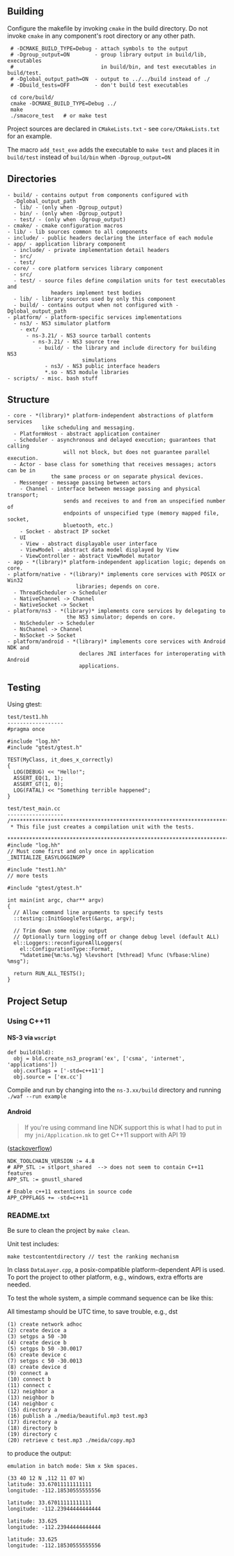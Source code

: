 ## Building

Configure the makefile by invoking `cmake` in the build directory.
Do not invoke `cmake` in any component's root directory or any other path.

     # -DCMAKE_BUILD_TYPE=Debug - attach symbols to the output
     # -Dgroup_output=ON        - group library output in build/lib, executables
     #                            in build/bin, and test executables in build/test.
     # -Dglobal_output_path=ON  - output to ../../build instead of ./
     # -Dbuild_tests=OFF        - don't build test executables

     cd core/build/
     cmake -DCMAKE_BUILD_TYPE=Debug ../
     make
     ./smacore_test   # or make test

Project sources are declared in `CMakeLists.txt` - see `core/CMakeLists.txt`
for an example. 

The macro `add_test_exe` adds the executable to `make test` and places it in
`build/test` instead of `build/bin` when `-Dgroup_output=ON`

## Directories
    - build/ - contains output from components configured with
      -Dglobal_output_path
      - lib/ - (only when -Dgroup_output) 
      - bin/ - (only when -Dgroup_output) 
      - test/ - (only when -Dgroup_output)
    - cmake/ - cmake configuration macros
    - lib/ - lib sources common to all components
    - include/ - public headers declaring the interface of each module
    - app/ - application library component
      - include/ - private implementation detail headers
      - src/
      - test/
    - core/ - core platform services library component
      - src/
      - test/ - source files define compilation units for test executables and 
                  headers implement test bodies
      - lib/ - library sources used by only this component
      - build/ - contains output when not configured with -Dglobal_output_path
    - platform/ - platform-specific services implementations
      - ns3/ - NS3 simulator platform 
        - ext/
          - ns-3.21/ - NS3 source tarball contents
            - ns-3.21/ - NS3 source tree
              - build/ - the library and include directory for building NS3
                            simulations
                - ns3/ - NS3 public interface headers
                *.so - NS3 module libraries
    - scripts/ - misc. bash stuff

## Structure
    - core - *(library)* platform-independent abstractions of platform services
               like scheduling and messaging.
      - PlatformHost - abstract application container
      - Scheduler - asynchronous and delayed execution; guarantees that calling
                      will not block, but does not guarantee parallel execution.
      - Actor - base class for something that receives messages; actors can be in
                  the same process or on separate physical devices.
      - Messenger - message passing between actors
        - Channel - interface between message passing and physical transport;
                      sends and receives to and from an unspecified number of
                      endpoints of unspecified type (memory mapped file, socket,
                      bluetooth, etc.)
        - Socket - abstract IP socket 
      - UI
        - View - abstract displayable user interface
        - ViewModel - abstract data model displayed by View
        - ViewController - abstract ViewModel mutator
    - app - *(library)* platform-independent application logic; depends on core.
    - platform/native - *(library)* implements core services with POSIX or Win32
                          libraries; depends on core.
      - ThreadScheduler -> Scheduler
      - NativeChannel -> Channel
      - NativeSocket -> Socket
    - platform/ns3 - *(library)* implements core services by delegating to
                       the NS3 simulator; depends on core.
      - NsScheduler -> Scheduler
      - NsChannel -> Channel
      - NsSocket -> Socket
    - platform/android - *(library)* implements core services with Android NDK and
                           declares JNI interfaces for interoperating with Android
                           applications.

## Testing

Using gtest:

    test/test1.hh
    ------------------
    #pragma once

    #include "log.hh"
    #include "gtest/gtest.h"

    TEST(MyClass, it_does_x_correctly)
    {
      LOG(DEBUG) << "Hello!";
      ASSERT_EQ(1, 1);
      ASSERT_GT(1, 0);
      LOG(FATAL) << "Something terrible happened";
    }

    test/test_main.cc
    ------------------
    /**************************************************************************
     * This file just creates a compilation unit with the tests.
     *************************************************************************/
    #include "log.hh"
    // Must come first and only once in application 
    _INITIALIZE_EASYLOGGINGPP

    #include "test1.hh"
    // more tests

    #include "gtest/gtest.h"

    int main(int argc, char** argv)
    {
      // Allow command line arguments to specify tests
      ::testing::InitGoogleTest(&argc, argv);

      // Trim down some noisy output
      // Optionally turn logging off or change debug level (default ALL)
      el::Loggers::reconfigureAllLoggers(
        el::ConfigurationType::Format,
        "%datetime{%m:%s.%g} %levshort [%thread] %func (%fbase:%line) %msg");

      return RUN_ALL_TESTS();
    }

## Project Setup
### Using C++11
#### NS-3 via `wscript`

    def build(bld):
      obj = bld.create_ns3_program('ex', ['csma', 'internet', 'applications'])
      obj.cxxflags = ['-std=c++11']
      obj.source = ['ex.cc']
        
Compile and run by changing into the `ns-3.xx/build` directory and running
`./waf --run example`

#### Android
> If you're using command line NDK support this is what I had to put in my
> `jni/Application.mk` to get C++11 support with API 19

([stackoverflow](http://stackoverflow.com/a/21386866))

    NDK_TOOLCHAIN_VERSION := 4.8
    # APP_STL := stlport_shared  --> does not seem to contain C++11 features
    APP_STL := gnustl_shared
    
    # Enable c++11 extentions in source code
    APP_CPPFLAGS += -std=c++11


### README.txt

Be sure to clean the project by `make clean`.

Unit test includes:

    make testcontentdirectory // test the ranking mechanism

In class `DataLayer.cpp`, a posix-compatible platform-dependent API is used. To
port the project to other platform, e.g., windows, extra efforts are needed.

To test the whole system, a simple command sequence can be like this:

All timestamp should be UTC time, to save trouble, e.g., dst

    (1) create network adhoc
    (2) create device a
    (3) setgps a 50 -30
    (4) create device b
    (5) setgps b 50 -30.0017
    (6) create device c
    (7) setgps c 50 -30.0013
    (8) create device d
    (9) connect a
    (10) connect b
    (11) connect c
    (12) neighbor a
    (13) neighbor b
    (14) neighbor c
    (15) directory a
    (16) publish a ./media/beautiful.mp3 test.mp3
    (17) directory a
    (18) directory b
    (19) directory c
    (20) retrieve c test.mp3 ./meida/copy.mp3

to produce the output:

    emulation in batch mode: 5km x 5km spaces.
    
    (33 40 12 N ,112 11 07 W)
    latitude: 33.67011111111111
    longitude: -112.18530555555556
    
    latitude: 33.67011111111111
    longitude: -112.23944444444444
    
    latitude: 33.625
    longitude: -112.23944444444444
    
    latitude: 33.625
    longitude: -112.18530555555556
